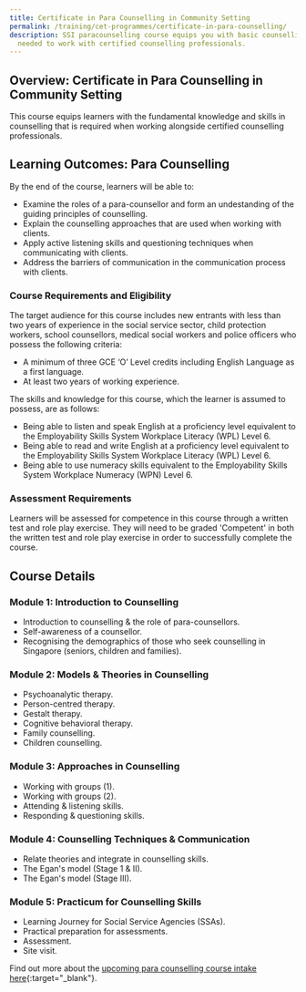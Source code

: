 ```yaml
---
title: Certificate in Para Counselling in Community Setting
permalink: /training/cet-programmes/certificate-in-para-counselling/
description: SSI paracounselling course equips you with basic counselling skills
  needed to work with certified counselling professionals.
---
```

## **Overview: Certificate in Para Counselling in Community Setting**

This course equips learners with the fundamental knowledge and skills in counselling that is required when working alongside certified counselling professionals.

## **Learning Outcomes: Para Counselling**

By the end of the course, learners will be able to:

-   Examine the roles of a para-counsellor and form an undestanding of the guiding principles of counselling.
-   Explain the counselling approaches that are used when working with clients.
-   Apply active listening skills and questioning techniques when communicating with clients.
-   Address the barriers of communication in the communication process with clients.

### **Course Requirements and Eligibility**

The target audience for this course includes new entrants with less than two years of experience in the social service sector, child protection workers, school counsellors, medical social workers and police officers who possess the following criteria:

-   A minimum of three GCE ‘O’ Level credits including English Language as a first language.
-   At least two years of working experience.

The skills and knowledge for this course, which the learner is assumed to possess, are as follows:

-   Being able to listen and speak English at a proficiency level equivalent to the Employability Skills System Workplace Literacy (WPL) Level 6.
-   Being able to read and write English at a proficiency level equivalent to the Employability Skills System Workplace Literacy (WPL) Level 6.
-   Being able to use numeracy skills equivalent to the Employability Skills System Workplace Numeracy (WPN) Level 6.

### **Assessment Requirements**

Learners will be assessed for competence in this course through a written test and role play exercise. They will need to be graded 'Competent' in both the written test and role play exercise in order to successfully complete the course.

## **Course Details**

### **Module 1: Introduction to Counselling**

-   Introduction to counselling & the role of para-counsellors.
-   Self-awareness of a counsellor.
-   Recognising the demographics of those who seek counselling in Singapore (seniors, children and families).

### **Module 2: Models & Theories in Counselling**

-   Psychoanalytic therapy.
-   Person-centred therapy.
-   Gestalt therapy.
-   Cognitive behavioral therapy.
-   Family counselling.
-   Children counselling.

### **Module 3: Approaches in Counselling**

-   Working with groups (1).
-   Working with groups (2).
-   Attending & listening skills.
-   Responding & questioning skills.

### **Module 4: Counselling Techniques & Communication**

-   Relate theories and integrate in counselling skills.
-   The Egan's model (Stage 1 & II).
-   The Egan's model (Stage III).

### **Module 5: Practicum for Counselling Skills**

-   Learning Journey for Social Service Agencies (SSAs).
-   Practical preparation for assessments.
-   Assessment.
-   Site visit.

Find out more about the [upcoming para counselling course intake here](https://iltms.ssi.gov.sg/registration/#/Course?coursecode=SCET102){:target="_blank"}.